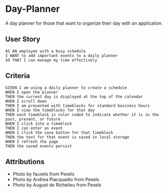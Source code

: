 # Day-Planner
A day planner for those that want to organize their day with an application.

## User Story
```
AS AN employee with a busy schedule
I WANT to add important events to a daily planner
SO THAT I can manage my time effectively
```
## Criteria
```
GIVEN I am using a daily planner to create a schedule
WHEN I open the planner
THEN the current day is displayed at the top of the calendar
WHEN I scroll down
THEN I am presented with timeblocks for standard business hours
WHEN I view the timeblocks for that day
THEN each timeblock is color coded to indicate whether it is in the past, present, or future
WHEN I click into a timeblock
THEN I can enter an event
WHEN I click the save button for that timeblock
THEN the text for that event is saved in local storage
WHEN I refresh the page
THEN the saved events persist
```

## Attributions
* Photo by fauxels from Pexels
* Photo by Andrea Piacquadio from Pexels
* Photo by August de Richelieu from Pexels